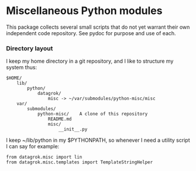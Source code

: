 # Miscellaneous Python modules

This package collects several small scripts that do not yet warrant their own
independent code repository. See pydoc for purpose and use of each.

### Directory layout

I keep my home directory in a git repository, and I like to structure my system thus:

	$HOME/
		lib/
			python/
				datagrok/
					misc -> ~/var/submodules/python-misc/misc
		var/
			submodules/
				python-misc/	A clone of this repository
					README.md
					misc/
						__init__.py

I keep ~/lib/python in my $PYTHONPATH, so whenever I need a utility script I can say for example:

	from datagrok.misc import lin
	from datagrok.misc.templates import TemplateStringHelper
